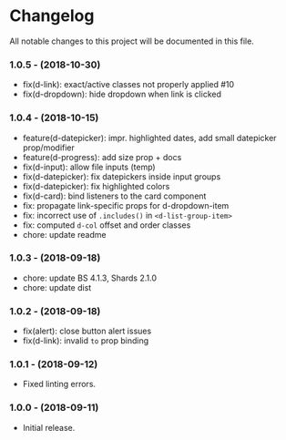 # Changelog

All notable changes to this project will be documented in this file.

### 1.0.5 - (2018-10-30)

* fix(d-link): exact/active classes not properly applied #10
* fix(d-dropdown): hide dropdown when link is clicked

### 1.0.4 - (2018-10-15)

* feature(d-datepicker): impr. highlighted dates, add small datepicker prop/modifier
* feature(d-progress): add size prop + docs
* fix(d-input): allow file inputs (temp)
* fix(d-datepicker): fix datepickers inside input groups
* fix(d-datepicker): fix highlighted colors
* fix(d-card): bind listeners to the card component
* fix: propagate link-specific props for d-dropdown-item
* fix: incorrect use of `.includes()` in `<d-list-group-item>`
* fix: computed `d-col` offset and order classes
* chore: update readme

### 1.0.3 - (2018-09-18)

* chore: update BS 4.1.3, Shards 2.1.0
* chore: update dist

### 1.0.2 - (2018-09-18)

* fix(alert): close button alert issues
* fix(d-link): invalid `to` prop binding

### 1.0.1 - (2018-09-12)

* Fixed linting errors.

### 1.0.0 - (2018-09-11)

* Initial release.

